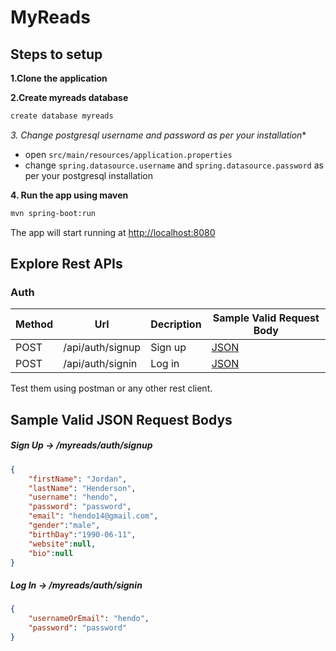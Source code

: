 # MyReads

## Steps to setup

**1.Clone the application**

**2.Create myreads database**
```bash
create database myreads
```

*3. Change postgresql username and password as per your installation**

+ open `src/main/resources/application.properties`
+ change `spring.datasource.username` and `spring.datasource.password` as per your postgresql installation

**4. Run the app using maven**

```bash
mvn spring-boot:run
```
The app will start running at <http://localhost:8080>

## Explore Rest APIs

### Auth

| Method | Url | Decription | Sample Valid Request Body | 
| ------ | --- | ---------- | --------------------------- |
| POST   | /api/auth/signup | Sign up | [JSON](#signup) |
| POST   | /api/auth/signin | Log in | [JSON](#signin) |


Test them using postman or any other rest client.

## Sample Valid JSON Request Bodys

##### <a id="signup">Sign Up -> /myreads/auth/signup</a>
```json
{
	"firstName": "Jordan",
	"lastName": "Henderson",
	"username": "hendo",
	"password": "password",
	"email": "hendo14@gmail.com",
	"gender":"male",
	"birthDay":"1990-06-11",
	"website":null,
	"bio":null
}
```

##### <a id="signin">Log In -> /myreads/auth/signin</a>
```json
{
	"usernameOrEmail": "hendo",
	"password": "password"
}
```
